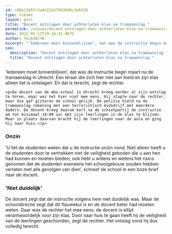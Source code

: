 ```yaml
---
id: c88e1345fc5a4e22a570436d0c3e6d18
type: nieuws
layout: post
title: "Docent ontslagen door achterlaten klas na tramaanslag "
permalink: /nieuws/docent-ontslagen-door-achterlaten-klas-na-tramaanslag-/
date: 2022-05-11T19:16:41.067Z
author: 7biA1WiYB
excerpt: "‘Iedereen moet binnenblijven’, dat was de instructie begin maart na de tramaanslag in Utrecht. Een leraar die zich hier niet aan hield en zijn klas alleen liet is ontslagen. En dat is terecht, zegt de rechter.  "
seo:
  description: "Docent ontslagen door achterlaten klas na tramaanslag "
  title: "Docent ontslagen door achterlaten klas na tramaanslag "
---
```

‘Iedereen moet binnenblijven’, dat was de instructie begin maart na de tramaanslag in Utrecht. Een leraar die zich hier niet aan hield en zijn klas alleen liet is ontslagen. En dat is terecht, zegt de rechter.  

    <p>De docent van de mbo-school in Utrecht kreeg eerder al zijn ontslag te horen, maar was het hier niet mee eens. Hij stapte naar de rechter, maar die gaf gisteren de school gelijk. De politie hield na de tramaanslag rekening met een terroristisch midsdrijf met meerdere daders. De docent kreeg daarom kort na de schietpartij de instructie om tot minimaal 18:00 uur met zijn leerlingen in de klas te blijven. Maar in plaats daarvan bracht hij de leerlingen naar de aula en ging hij naar huis.</p>
<h3>Onzin</h3>
<p>‘U liet de studenten weten dat u de instructie onzin vond. Niet alleen heeft u de studenten door te vertrekken niet de veiligheid geboden die u aan hen had kunnen en moeten bieden, ook hebt u willens en wetens het risico genomen dat de studenten eveneens het schoolgebouw zouden hebben verlaten met alle gevolgen van dien’, schreef de school in een boze brief naar de docent.</p>
<h3>'Niet duidelijk'</h3>
<p>De docent zegt dat de instructie volgens hem niet duidelijk was. Maar de schooldirectie zegt dat dit flauwekul is en de docent beter had moeten weten. Daar was de rechter het mee eens: de docent is altijd verantwoordelijk voor zijn klas. Door naar huis te gaan heeft hij de veiligheid van de leerlingen geschonden, zegt de rechter. Het ontslag vond hij dus volledig terecht.</p>  

